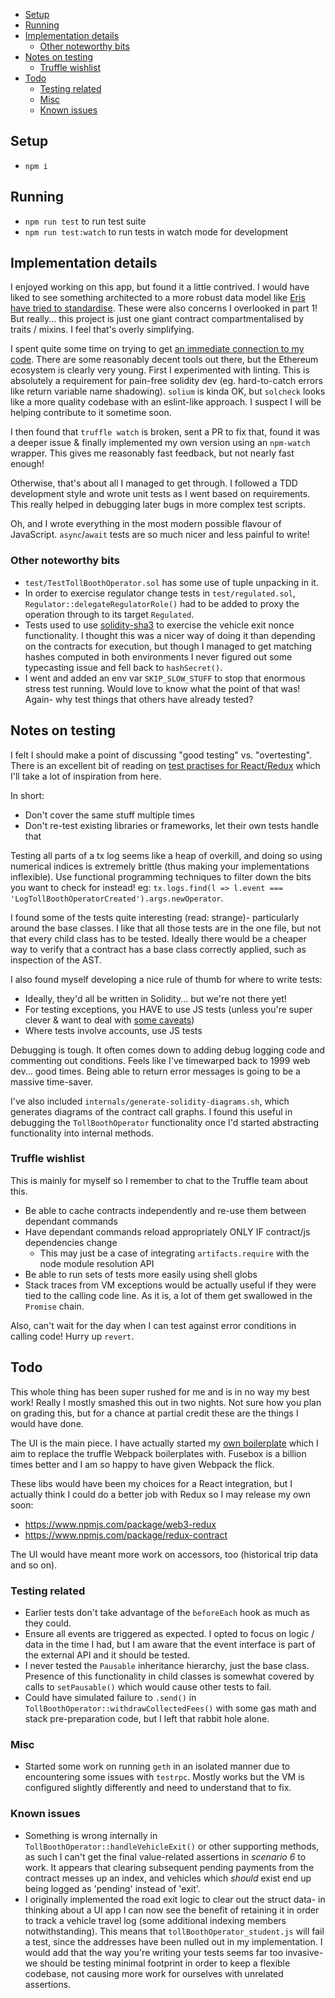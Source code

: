 <!-- MarkdownTOC -->

- [Setup](#setup)
- [Running](#running)
- [Implementation details](#implementation-details)
	- [Other noteworthy bits](#other-noteworthy-bits)
- [Notes on testing](#notes-on-testing)
	- [Truffle wishlist](#truffle-wishlist)
- [Todo](#todo)
	- [Testing related](#testing-related)
	- [Misc](#misc)
	- [Known issues](#known-issues)

<!-- /MarkdownTOC -->


## Setup

- `npm i`


## Running

- `npm run test` to run test suite
- `npm run test:watch` to run tests in watch mode for development


## Implementation details

I enjoyed working on this app, but found it a little contrived. I would have liked to see something architected to a more robust data model like [Eris have tried to standardise](https://monax.io/docs/tutorials/solidity/solidity_1_the_five_types_model/). These were also concerns I overlooked in part 1! But really... this project is just one giant contract compartmentalised by traits / mixins. I feel that's overly simplifying.

I spent quite some time on trying to get [an immediate connection to my code](https://vimeo.com/36579366). There are some reasonably decent tools out there, but the Ethereum ecosystem is clearly very young. First I experimented with linting. This is absolutely a requirement for pain-free solidity dev (eg. hard-to-catch errors like return variable name shadowing). `solium` is kinda OK, but `solcheck` looks like a more quality codebase with an eslint-like approach. I suspect I will be helping contribute to it sometime soon.

I then found that `truffle watch` is broken, sent a PR to fix that, found it was a deeper issue & finally implemented my own version using an `npm-watch` wrapper. This gives me reasonably fast feedback, but not nearly fast enough!

Otherwise, that's about all I managed to get through. I followed a TDD development style and wrote unit tests as I went based on requirements. This really helped in debugging later bugs in more complex test scripts.

Oh, and I wrote everything in the most modern possible flavour of JavaScript. `async`/`await` tests are so much nicer and less painful to write!

### Other noteworthy bits

- `test/TestTollBoothOperator.sol` has some use of tuple unpacking in it.
- In order to exercise regulator change tests in `test/regulated.sol`, `Regulator::delegateRegulatorRole()` had to be added to proxy the operation through to its target `Regulated`.
- Tests used to use [solidity-sha3](https://github.com/raineorshine/solidity-sha3) to exercise the vehicle exit nonce functionality. I thought this was a nicer way of doing it than depending on the contracts for execution, but though I managed to get matching hashes computed in both environments I never figured out some typecasting issue and fell back to `hashSecret()`.
- I went and added an env var `SKIP_SLOW_STUFF` to stop that enormous stress test running. Would love to know what the point of that was! Again- why test things that others have already tested?


## Notes on testing

I felt I should make a point of discussing "good testing" vs. "overtesting". There is an excellent bit of reading on [test practises for React/Redux](https://medium.com/javascript-inside/some-thoughts-on-testing-react-redux-applications-8571fbc1b78f) which I'll take a lot of inspiration from here.

In short:

- Don't cover the same stuff multiple times
- Don't re-test existing libraries or frameworks, let their own tests handle that

Testing all parts of a tx log seems like a heap of overkill, and doing so using numerical indices is extremely brittle (thus making your implementations inflexible). Use functional programming techniques to filter down the bits you want to check for instead! eg: `tx.logs.find(l => l.event === 'LogTollBoothOperatorCreated').args.newOperator`.

I found some of the tests quite interesting (read: strange)- particularly around the base classes. I like that all those tests are in the one file, but not that every child class has to be tested. Ideally there would be a cheaper way to verify that a contract has a base class correctly applied, such as inspection of the AST.

I also found myself developing a nice rule of thumb for where to write tests:

- Ideally, they'd all be written in Solidity... but we're not there yet!
- For testing exceptions, you HAVE to use JS tests (unless you're super clever & want to deal with [some caveats](http://truffleframework.com/tutorials/testing-for-throws-in-solidity-tests))
- Where tests involve accounts, use JS tests

Debugging is tough. It often comes down to adding debug logging code and commenting out conditions. Feels like I've timewarped back to 1999 web dev... good times. Being able to return error messages is going to be a massive time-saver.

I've also included `internals/generate-solidity-diagrams.sh`, which generates diagrams of the contract call graphs. I found this useful in debugging the `TollBoothOperator` functionality once I'd started abstracting functionality into internal methods.
    

### Truffle wishlist

This is mainly for myself so I remember to chat to the Truffle team about this.

- Be able to cache contracts independently and re-use them between dependant commands
- Have dependant commands reload appropriately ONLY IF contract/js dependencies change
	- This may just be a case of integrating `artifacts.require` with the node module resolution API
- Be able to run sets of tests more easily using shell globs
- Stack traces from VM exceptions would be actually useful if they were tied to the calling code line. As it is, a lot of them get swallowed in the `Promise` chain.

Also, can't wait for the day when I can test against error conditions in calling code! Hurry up `revert`.



## Todo

This whole thing has been super rushed for me and is in no way my best work! Really I mostly smashed this out in two nights. Not sure how you plan on grading this, but for a chance at partial credit these are the things I would have done.

The UI is the main piece. I have actually started my [own boilerplate](https://github.com/pospi/truffle-fusebox-boilerplate) which I aim to replace the truffle Webpack boilerplates with. Fusebox is a billion times better and I am so happy to have given Webpack the flick.

These libs would have been my choices for a React integration, but I actually think I could do a better job with Redux so I may release my own soon:

- https://www.npmjs.com/package/web3-redux
- https://www.npmjs.com/package/redux-contract

The UI would have meant more work on accessors, too (historical trip data and so on).

### Testing related

- Earlier tests don't take advantage of the `beforeEach` hook as much as they could.
- Ensure all events are triggered as expected. I opted to focus on logic / data in the time I had, but I am aware that the event interface is part of the external API and it should be tested.
- I never tested the `Pausable` inheritance hierarchy, just the base class. Presence of this functionality in child classes is somewhat covered by calls to `setPausable()` which would cause other tests to fail.
- Could have simulated failure to `.send()` in `TollBoothOperator::withdrawCollectedFees()` with some gas math and stack pre-preparation code, but I left that rabbit hole alone.

### Misc

- Started some work on running `geth` in an isolated manner due to encountering some issues with `testrpc`. Mostly works but the VM is configured slightly differently and need to understand that to fix.

### Known issues

- Something is wrong internally in `TollBoothOperator::handleVehicleExit()` or other supporting methods, as such I can't get the final value-related assertions in *scenario 6* to work. It appears that clearing subsequent pending payments from the contract messes up an index, and vehicles which *should* exist end up being logged as 'pending' instead of 'exit'.
- I originally implemented the road exit logic to clear out the struct data- in thinking about a UI app I can now see the benefit of retaining it in order to track a vehicle travel log (some additional indexing members notwithstanding). This means that `tollBoothOperator_student.js` will fail a test, since the addresses have been nulled out in my implementation. I would add that the way you're writing your tests seems far too invasive- we should be testing minimal footprint in order to keep a flexible codebase, not causing more work for ourselves with unrelated assertions.

